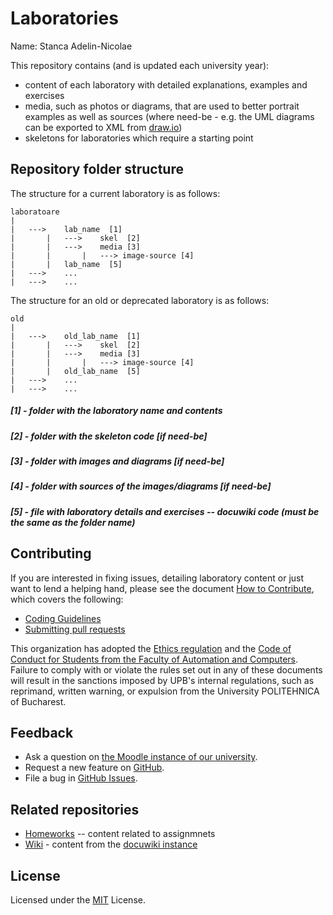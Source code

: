 # Laboratories
Name: Stanca Adelin-Nicolae

This repository contains (and is updated each university year):

 * content of each laboratory with detailed explanations, examples and exercises
 * media, such as photos or diagrams, that are used to better portrait examples as well as sources (where need-be - e.g. the UML diagrams can be exported to XML from [draw.io](https://www.draw.io/))
 * skeletons for laboratories which require a starting point

## Repository folder structure

The structure for a current laboratory is as follows:
```
laboratoare
|
|	--->	lab_name  [1]
|		|	--->	skel  [2]
|		|	--->	media [3]
|		|		|	---> image-source [4]
|		|	lab_name  [5]
|	--->	...
|	--->	...
```

The structure for an old or deprecated laboratory is as follows:
```
old
|
|	--->	old_lab_name  [1]
|		|	--->	skel  [2]
|		|	--->	media [3]
|		|		|	---> image-source [4]
|		|	old_lab_name  [5]
|	--->	...
|	--->	...
```

##### [1] - folder with the laboratory name and contents
##### [2] - folder with the skeleton code [if need-be]
##### [3] - folder with images and diagrams [if need-be]
##### [4] - folder with sources of the images/diagrams [if need-be]
##### [5] - file with laboratory details and exercises -- docuwiki code (**must** be the same as the folder name)

## Contributing

If you are interested in fixing issues, detailing laboratory content or just want to lend a helping hand,
please see the document [How to Contribute](CONTRIBUTING.md), which covers the following:

* [Coding Guidelines](CONTRIBUTING.md#coding-guidelines)
* [Submitting pull requests](CONTRIBUTING.md#pull-requests)

This organization has adopted the [Ethics regulation](http://wiki.cs.pub.ro/_media/studenti/licenta/regulament-comisie-de-etica-upb.pdf) and the [Code of Conduct for Students from the Faculty of Automation and Computers](http://wiki.cs.pub.ro/_media/studenti/licenta/cod-conduita-studenti-acs-.pdf). Failure to comply with or violate the rules set out in any of these documents will result in the sanctions imposed by UPB's internal regulations, such as reprimand, written warning, or expulsion from the University POLITEHNICA of Bucharest.

## Feedback

* Ask a question on [the Moodle instance of our university](http://cs.curs.pub.ro/).
* Request a new feature on [GitHub](CONTRIBUTING.md).
* File a bug in [GitHub Issues](https://github.com/oop-pub/laboratoare/issues).

## Related repositories

* [Homeworks](https://github.com/oop-pub/teme) -- content related to assignmnets
* [Wiki](https://github.com/oop-pub/wiki) - content from the [docuwiki instance](http://elf.cs.pub.ro/poo/)

## License

Licensed under the [MIT](LICENSE) License.

